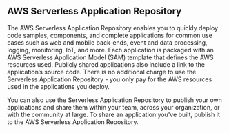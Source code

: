 ## AWS Serverless Application Repository
The AWS Serverless Application Repository enables you to quickly deploy code samples, components, and complete applications for common use cases such as web and mobile back-ends, event and data processing, logging, monitoring, IoT, and more. Each application is packaged with an AWS Serverless Application Model (SAM) template that defines the AWS resources used. Publicly shared applications also include a link to the application’s source code. There is no additional charge to use the Serverless Application Repository - you only pay for the AWS resources used in the applications you deploy.

You can also use the Serverless Application Repository to publish your own applications and share them within your team, across your organization, or with the community at large. To share an application you've built, publish it to the AWS Serverless Application Repository.
